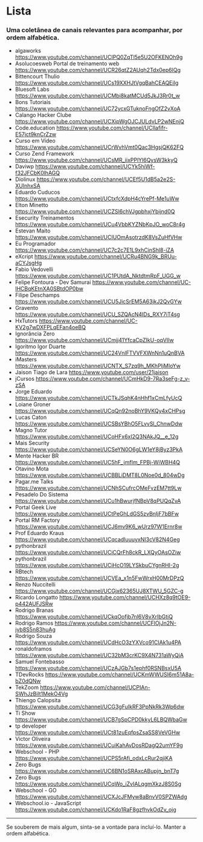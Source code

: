 # Lista
### Uma coletânea de canais relevantes para acompanhar, por ordem alfabética.

- algaworks https://www.youtube.com/channel/UCIPQ0ZqTl5e5U2OFKENOh9g
- Asolucoesweb Portal de treinamento web https://www.youtube.com/channel/UCR26qtZ2AUqh2Tdx0ep6lQg
- Bittencourt Thulio https://www.youtube.com/channel/UCs19XXHJtVgqBahCEAQEiIg
- Bluesoft Labs https://www.youtube.com/channel/UCMbi8katMCUd5JkJ3Rr0t_w
- Bons Tutoriais https://www.youtube.com/channel/UC72ycxGTuknoFngOfZ2vXoA
- Calango Hacker Clube https://www.youtube.com/channel/UCXipWgOJCJULdvLP2wNEnjQ
- Code.education https://www.youtube.com/channel/UCIlafifr-E57jct9knCrZzw
- Curso em Vídeo https://www.youtube.com/channel/UCrWvhVmt0Qac3HgsjQK62FQ
- Curso Zend Framework https://www.youtube.com/channel/UCsMR_iixPPlYl6QysW3kkyQ
- Daviwp https://www.youtube.com/channel/UCYk5hiWf-f32JFCbK0lhAGQ
- Diolinux https://www.youtube.com/channel/UCEf5U1dB5a2e2S-XUlnhxSA
- Eduardo Cuducos https://www.youtube.com/channel/UCtxfcXdpH4cYrePf-Me1uWw
- Elton Minetto https://www.youtube.com/channel/UCZSl6chVJgpbhxjYbijnd0Q
- Esecurity Treinamentos https://www.youtube.com/channel/UCu4VbbKYZNbKpJO_woC8r4g
- Estevan Maito https://www.youtube.com/channel/UCIUOmAsotrzdK8VsZuHfVHw
- Eu Programador https://www.youtube.com/channel/UC7c2c7E1L9xhCinShl8-iZA
- eXcript https://www.youtube.com/channel/UCRu4BNG9k_BRUu-aCYJsgHg
- Fabio Vedovelli https://www.youtube.com/channel/UC1PUtdA_NktdtmRpF_UGG_w
- Felipe Fontoura - Dev Samurai https://www.youtube.com/channel/UC-lHCBqKEtnXA0SBtdOP0bw
- Filipe Deschamps https://www.youtube.com/channel/UCU5JicSrEM5A63jkJ2QvGYw
- Gravento https://www.youtube.com/channel/UCU_SZQAcN4IDs_RXY7iT4sg
- HxTutors https://www.youtube.com/channel/UC-KV2g7wDXFPLqEFan4oeBQ
- Ignorância Zero https://www.youtube.com/channel/UCmjj41YfcaCpZIkU-oqVIIw
- Igoritmo Igor Duarte https://www.youtube.com/channel/UC24VnlFTVVFXWnNn1uQnBVA
- iMasters https://www.youtube.com/channel/UCNTX_S7zq9h_MKhPljMIoYw
- Jaison Tiago de Lara https://www.youtube.com/user/21jaison
- jCursos https://www.youtube.com/channel/UCmHkD9-7Ra3seFg-z_v-zSA
- Jorge Eduardo https://www.youtube.com/channel/UCTkJSqhK4nHhf1xCmLfyUcQ
- Loiane Groner https://www.youtube.com/channel/UCqQn92noBhY9VKQy4xCHPsg
- Lucas Caton https://www.youtube.com/channel/UCSBsYBhO5FLvvSl_ChnwDdw
- Magno Tutor https://www.youtube.com/channel/UCoHFx6xI2Q3NAkJQ__e_12g
- Mais Security https://www.youtube.com/channel/UCSeYN0O6gLW1eY8jByz3PkA
- Mente Hacker BR https://www.youtube.com/channel/UC5hF_jmfIm_FPBj-WiWBH4Q
- Otavino Mota https://www.youtube.com/channel/UCBBLiDMT8L0Noe0d_804wDg
- Pagar.me Talks https://www.youtube.com/channel/UCNhSCufrcOMeFvzEM7tt9Lw
- Pesadelo Do Sistema https://www.youtube.com/channel/UCu1hBwurjfNBpV8qPUQqZvA
- Portal Geek Live https://www.youtube.com/channel/UCtPeGhLdGS5zvBnIjF7bBFw
- Portal RM Factory https://www.youtube.com/channel/UCJ6mv9K6_wUrz97W1Ernr8w
- Prof Eduardo Kraus https://www.youtube.com/channel/UCqcadIuuuyxNI3cV82N4Geg
- pythonbrazil https://www.youtube.com/channel/UCiCQrFh8ckR_LXQyOAsOZiw
- pythonbrazil https://www.youtube.com/channel/UCiHcO19LYSkbuCYgnRHI-2g
- RBtech https://www.youtube.com/channel/UCVEa_x1n5FwWrxH00MrDPzQ
- Renzo Nuccitelli https://www.youtube.com/channel/UCGjx62365UJ8XTWU_5GZC-g
- Ricardo Longatto https://www.youtube.com/channel/UCHXz8q9tOE9-p442AUFJSRw
- Rodrigo Branas https://www.youtube.com/channel/UCkqOofjb7nl6V8vXrIbGtiQ
- Rodrigo Ramos https://www.youtube.com/channel/UCFlOjJn2N-jvb8S5n83huAg
- Rodrigo Souza https://www.youtube.com/channel/UCdHcO3zYXVco91CIAk1u4PA
- ronaldoframos https://www.youtube.com/channel/UC32bM3crKC9X4N731aWyQjA
- Samuel Fontebasso https://www.youtube.com/channel/UCzAJGb7s1ephf0RSNBsxU5A
- TDevRocks https://www.youtube.com/channel/UCKmWWUSI6m51A8a-bZ0dQNw
- TekZoom https://www.youtube.com/channel/UCPIAn-SWhJzBilt1MekO4Vg
- Thiengo Calopsita https://www.youtube.com/channel/UCG3gFuIkRF3PpNkRk3Wp6dw
- Ti Show https://www.youtube.com/channel/UCB7gSpCPD0kkyL6LBQWbaGw
- tp developer https://www.youtube.com/channel/UCt81zuEqfpsZsaSS8VeVGHw
- Victor Oliveira https://www.youtube.com/channel/UCuiKahAvDosRDagQ2umYF9g
- Webschool - PHP https://www.youtube.com/channel/UCPS5rAfi_odxLcRur2qjiKA
- Zero Bugs https://www.youtube.com/channel/UC6BN1oSRAxcABupjn_bnT7g
- Zero Bugs https://www.youtube.com/channel/UCqWo_iZvIALqgmXkzJ8S0Sg
- Webschool - GO https://www.youtube.com/channel/UCXJcJFMyw8aBnvV0SPZWAdg
- Webschool.io - JavaScript https://www.youtube.com/channel/UCKdo1RaF8gzfhvkOdZv_ojg

---

Se souberem de mais algum, sinta-se a vontade para incluí-lo. Manter a ordem alfabética.
